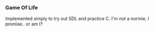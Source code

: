 ### Game Of Life
Implemented simply to try out SDL and practice C. I'm not a normie, I promise.. or am I?
